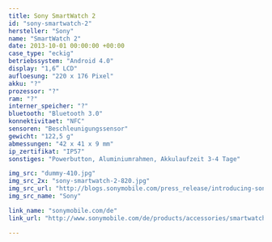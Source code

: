 ```yaml
---
title: Sony SmartWatch 2
id: "sony-smartwatch-2"
hersteller: "Sony"
name: "SmartWatch 2"
date: 2013-10-01 00:00:00 +00:00
case_type: "eckig"
betriebssystem: "Android 4.0"
display: "1,6” LCD"
aufloesung: "220 x 176 Pixel"
akku: "?"
prozessor: "?"
ram: "?"
interner_speicher: "?"
bluetooth: "Bluetooth 3.0"
konnektivitaet: "NFC"
sensoren: "Beschleunigungssensor"
gewicht: "122,5 g"
abmessungen: "42 x 41 x 9 mm"
ip_zertifikat: "IP57"
sonstiges: "Powerbutton, Aluminiumrahmen, Akkulaufzeit 3-4 Tage"

img_src: "dummy-410.jpg"
img_src_2x: "sony-smartwatch-2-820.jpg"
img_src_url: "http://blogs.sonymobile.com/press_release/introducing-sony-smartwatch-2-the-worlds-first-water-resistant-smartwatch-with-nfc-connectivity/"
img_src_name: "Sony"

link_name: "sonymobile.com/de"
link_url: "http://www.sonymobile.com/de/products/accessories/smartwatch-2-sw2/"

---
```

